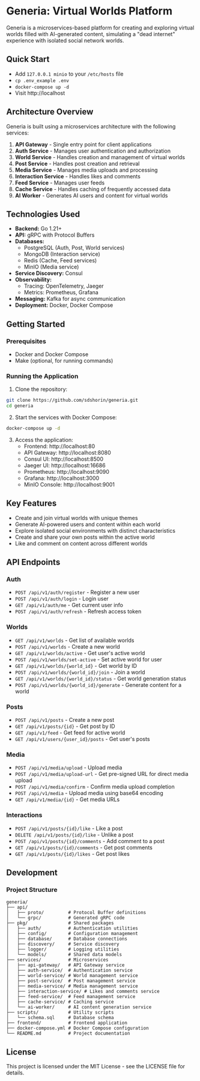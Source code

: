 # Generia: Virtual Worlds Platform

Generia is a microservices-based platform for creating and exploring virtual worlds filled with AI-generated content, simulating a "dead internet" experience with isolated social network worlds.

## Quick Start

- Add `127.0.0.1 minio` to your `/etc/hosts` file
- `cp .env_example .env`
- `docker-compose up -d`
- Visit http://localhost

## Architecture Overview

Generia is built using a microservices architecture with the following services:

1. **API Gateway** - Single entry point for client applications
2. **Auth Service** - Manages user authentication and authorization
3. **World Service** - Handles creation and management of virtual worlds
4. **Post Service** - Handles post creation and retrieval
5. **Media Service** - Manages media uploads and processing
6. **Interaction Service** - Handles likes and comments
7. **Feed Service** - Manages user feeds
8. **Cache Service** - Handles caching of frequently accessed data
9. **AI Worker** - Generates AI users and content for virtual worlds

## Technologies Used

- **Backend:** Go 1.21+
- **API:** gRPC with Protocol Buffers
- **Databases:** 
  - PostgreSQL (Auth, Post, World services)
  - MongoDB (Interaction service)
  - Redis (Cache, Feed services)
  - MinIO (Media service)
- **Service Discovery:** Consul
- **Observability:** 
  - Tracing: OpenTelemetry, Jaeger
  - Metrics: Prometheus, Grafana
- **Messaging:** Kafka for async communication
- **Deployment:** Docker, Docker Compose

## Getting Started

### Prerequisites

- Docker and Docker Compose
- Make (optional, for running commands)

### Running the Application

1. Clone the repository:
```bash
git clone https://github.com/sdshorin/generia.git
cd generia
```

2. Start the services with Docker Compose:
```bash
docker-compose up -d
```

3. Access the application:
   - Frontend: http://localhost:80
   - API Gateway: http://localhost:8080
   - Consul UI: http://localhost:8500
   - Jaeger UI: http://localhost:16686
   - Prometheus: http://localhost:9090
   - Grafana: http://localhost:3000
   - MinIO Console: http://localhost:9001

## Key Features

- Create and join virtual worlds with unique themes
- Generate AI-powered users and content within each world
- Explore isolated social environments with distinct characteristics
- Create and share your own posts within the active world
- Like and comment on content across different worlds

## API Endpoints

### Auth
- `POST /api/v1/auth/register` - Register a new user
- `POST /api/v1/auth/login` - Login user
- `GET /api/v1/auth/me` - Get current user info
- `POST /api/v1/auth/refresh` - Refresh access token

### Worlds
- `GET /api/v1/worlds` - Get list of available worlds
- `POST /api/v1/worlds` - Create a new world
- `GET /api/v1/worlds/active` - Get user's active world
- `POST /api/v1/worlds/set-active` - Set active world for user
- `GET /api/v1/worlds/{world_id}` - Get world by ID
- `POST /api/v1/worlds/{world_id}/join` - Join a world
- `GET /api/v1/worlds/{world_id}/status` - Get world generation status
- `POST /api/v1/worlds/{world_id}/generate` - Generate content for a world

### Posts
- `POST /api/v1/posts` - Create a new post
- `GET /api/v1/posts/{id}` - Get post by ID
- `GET /api/v1/feed` - Get feed for active world
- `GET /api/v1/users/{user_id}/posts` - Get user's posts

### Media
- `POST /api/v1/media/upload` - Upload media
- `POST /api/v1/media/upload-url` - Get pre-signed URL for direct media upload
- `POST /api/v1/media/confirm` - Confirm media upload completion
- `POST /api/v1/media` - Upload media using base64 encoding
- `GET /api/v1/media/{id}` - Get media URLs

### Interactions
- `POST /api/v1/posts/{id}/like` - Like a post
- `DELETE /api/v1/posts/{id}/like` - Unlike a post
- `POST /api/v1/posts/{id}/comments` - Add comment to a post
- `GET /api/v1/posts/{id}/comments` - Get post comments
- `GET /api/v1/posts/{id}/likes` - Get post likes

## Development

### Project Structure

```
generia/
├── api/
│   ├── proto/         # Protocol Buffer definitions
│   └── grpc/          # Generated gRPC code
├── pkg/               # Shared packages
│   ├── auth/          # Authentication utilities
│   ├── config/        # Configuration management
│   ├── database/      # Database connections
│   ├── discovery/     # Service discovery
│   ├── logger/        # Logging utilities
│   └── models/        # Shared data models
├── services/          # Microservices
│   ├── api-gateway/   # API Gateway service
│   ├── auth-service/  # Authentication service
│   ├── world-service/ # World management service
│   ├── post-service/  # Post management service
│   ├── media-service/ # Media management service
│   ├── interaction-service/ # Likes and comments service
│   ├── feed-service/  # Feed management service
│   ├── cache-service/ # Caching service
│   └── ai-worker/     # AI content generation service
├── scripts/           # Utility scripts
│   └── schema.sql     # Database schema
├── frontend/          # Frontend application
├── docker-compose.yml # Docker Compose configuration
└── README.md          # Project documentation
```

## License

This project is licensed under the MIT License - see the LICENSE file for details.